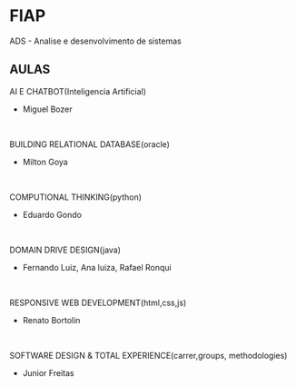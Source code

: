 # FIAP
ADS - Analise e desenvolvimento de sistemas
<br/>
## AULAS
AI E CHATBOT(Inteligencia Artificial)
- Miguel Bozer
</br>

BUILDING RELATIONAL DATABASE(oracle)
- Milton Goya
</br>

COMPUTIONAL THINKING(python)
- Eduardo Gondo
<br/>

DOMAIN DRIVE DESIGN(java)
- Fernando Luiz, Ana luiza, Rafael Ronqui
<br/>

RESPONSIVE WEB DEVELOPMENT(html,css,js)
- Renato Bortolin
<br/>

SOFTWARE DESIGN & TOTAL EXPERIENCE(carrer,groups, methodologies)
- Junior Freitas
